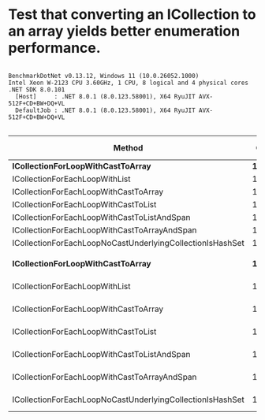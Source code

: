 # Test that converting an ICollection to an array yields better enumeration performance.



```

BenchmarkDotNet v0.13.12, Windows 11 (10.0.26052.1000)
Intel Xeon W-2123 CPU 3.60GHz, 1 CPU, 8 logical and 4 physical cores
.NET SDK 8.0.101
  [Host]     : .NET 8.0.1 (8.0.123.58001), X64 RyuJIT AVX-512F+CD+BW+DQ+VL
  DefaultJob : .NET 8.0.1 (8.0.123.58001), X64 RyuJIT AVX-512F+CD+BW+DQ+VL


```
| Method                                                    | Count  | Mean           | Error          | StdDev         | Median         | Ratio | RatioSD | Gen0   | Allocated | Alloc Ratio |
|---------------------------------------------------------- |------- |---------------:|---------------:|---------------:|---------------:|------:|--------:|-------:|----------:|------------:|
| **ICollectionForLoopWithCastToArray**                         | **10**     |       **7.796 ns** |      **0.1840 ns** |      **0.3456 ns** |       **7.783 ns** |  **1.00** |    **0.00** |      **-** |         **-** |          **NA** |
| ICollectionForEachLoopWithList                            | 10     |      52.764 ns |      1.2437 ns |      3.6278 ns |      52.328 ns |  6.76 |    0.55 | 0.0092 |      40 B |          NA |
| ICollectionForEachLoopWithCastToArray                     | 10     |      31.044 ns |      0.6507 ns |      1.1566 ns |      30.898 ns |  3.99 |    0.24 | 0.0074 |      32 B |          NA |
| ICollectionForEachLoopWithCastToList                      | 10     |      45.115 ns |      0.9312 ns |      1.3938 ns |      45.227 ns |  5.73 |    0.34 | 0.0092 |      40 B |          NA |
| ICollectionForEachLoopWithCastToListAndSpan               | 10     |       9.090 ns |      0.2537 ns |      0.7238 ns |       8.987 ns |  1.13 |    0.10 |      - |         - |          NA |
| ICollectionForEachLoopWithCastToArrayAndSpan              | 10     |       7.858 ns |      0.1897 ns |      0.3832 ns |       7.792 ns |  1.00 |    0.06 |      - |         - |          NA |
| ICollectionForEachLoopNoCastUnderlyingCollectionIsHashSet | 10     |      59.651 ns |      1.2460 ns |      2.4006 ns |      59.403 ns |  7.68 |    0.50 | 0.0092 |      40 B |          NA |
|                                                           |        |                |                |                |                |       |         |        |           |             |
| **ICollectionForLoopWithCastToArray**                         | **100000** | **153,864.713 ns** |  **3,059.7740 ns** |  **8,779.0653 ns** | **153,890.710 ns** |  **1.00** |    **0.00** |      **-** |         **-** |          **NA** |
| ICollectionForEachLoopWithList                            | 100000 | 289,253.854 ns |  5,745.7874 ns | 15,921.5498 ns | 284,252.588 ns |  1.88 |    0.14 |      - |      40 B |          NA |
| ICollectionForEachLoopWithCastToArray                     | 100000 | 199,685.812 ns |  3,881.3942 ns |  3,630.6585 ns | 200,106.689 ns |  1.33 |    0.09 |      - |      32 B |          NA |
| ICollectionForEachLoopWithCastToList                      | 100000 | 274,585.356 ns |  4,349.7699 ns |  4,068.7775 ns | 275,215.308 ns |  1.82 |    0.11 |      - |      40 B |          NA |
| ICollectionForEachLoopWithCastToListAndSpan               | 100000 | 141,696.268 ns |  2,876.6391 ns |  8,436.6846 ns | 141,783.154 ns |  0.92 |    0.08 |      - |         - |          NA |
| ICollectionForEachLoopWithCastToArrayAndSpan              | 100000 | 154,487.189 ns |  3,407.1699 ns |  9,775.8092 ns | 152,900.146 ns |  1.01 |    0.09 |      - |         - |          NA |
| ICollectionForEachLoopNoCastUnderlyingCollectionIsHashSet | 100000 | 447,384.227 ns | 13,026.5509 ns | 37,792.3861 ns | 435,149.365 ns |  2.91 |    0.30 |      - |      40 B |          NA |
